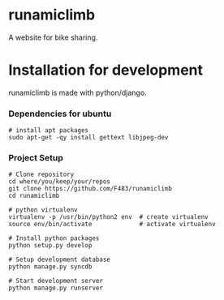 # runamiclimb

A website for bike sharing.

# Installation for development

runamiclimb is made with python/django.

### Dependencies for ubuntu

    # install apt packages
    sudo apt-get -qy install gettext libjpeg-dev

### Project Setup

    # Clone repository
    cd where/you/keep/your/repos
    git clone https://github.com/F483/runamiclimb
    cd runamiclimb

    # python virtualenv
    virtualenv -p /usr/bin/python2 env  # create virtualenv
    source env/bin/activate             # activate virtualenv

    # Install python packages
    python setup.py develop

    # Setup development database
    python manage.py syncdb

    # Start development server
    python manage.py runserver


